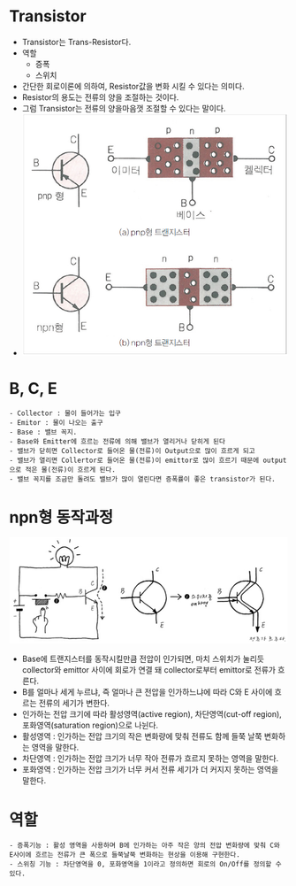 # Transistor
- Transistor는 Trans-Resistor다. 
- 역할
    - 증폭
    - 스위치 
- 간단한 회로이론에 의하여, Resistor값을 변화 시킬 수 있다는 의미다. 
- Resistor의 용도는 전류의 양을 조절하는 것이다. 
- 그럼 Transistor는 전류의 양을마음껏 조절할 수 있다는 말이다.
- ![alt text](image.png)

# B, C, E
    - Collector : 물이 들어가는 입구
    - Emitor : 물이 나오는 출구
    - Base : 밸브 꼭지. 
    - Base와 Emitter에 흐르는 전류에 의해 밸브가 열리거나 닫히게 된다
    - 밸브가 닫히면 Collector로 들어온 물(전류)이 Output으로 많이 흐르게 되고
    - 밸브가 열리면 Collertor로 들어온 물(전류)이 emittor로 많이 흐르기 때문에 output으로 적은 물(전류)이 흐르게 된다. 
    - 밸브 꼭지를 조금만 돌려도 밸브가 많이 열린다면 증폭률이 좋은 transistor가 된다. 

# npn형 동작과정
![alt text](image-1.png)
- Base에 트랜지스터를 동작시킬만큼 전압이 인가되면, 마치 스위치가 눌리듯 collector와 emittor 사이에 회로가 연결 돼 collector로부터 emittor로 전류가 흐른다. 
- B를 얼마나 세게 누르냐, 즉 얼마나 큰 전압을 인가하느냐에 따라 C와 E 사이에 흐르는 전류의 세기가 변한다. 
- 인가하는 전압 크기에 따라 활성영역(active region), 차단영역(cut-off region), 포화영역(saturation region)으로 나뉜다.
- 활성영역 : 인가하는 전압 크기의 작은 변화량에 맞춰 전류도 함께 들쭉 날쭉 변화하는 영역을 말한다.
- 차단영역 : 인가하는 전압 크기가 너무 작아 전류가 흐르지 못하는 영역을 말한다. 
- 포화영역 : 인가하는 전압 크기가 너무 커서 전류 세기가 더 커지지 못하는 영역을 말한다. 
# 역할
    - 증폭기능 : 활성 영역을 사용하며 B에 인가하는 아주 작은 양의 전압 변화량에 맞춰 C와 E사이에 흐르는 전류가 큰 폭으로 들쭉날쭉 변화하는 현상을 이용해 구현한다. 
    - 스위칭 기능 : 차단영역을 0, 포화영역을 1이라고 정의하면 회로의 On/Off를 정의할 수 있다. 

 